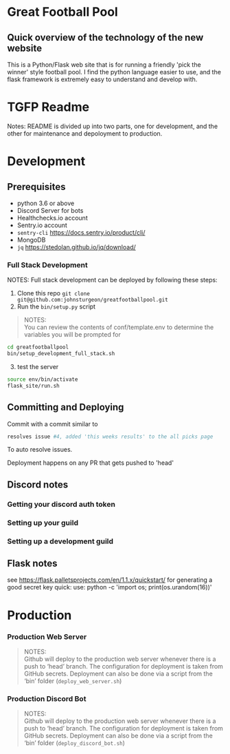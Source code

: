 # Great Football Pool
## Quick overview of the technology of the new website
This is a Python/Flask web site that is for running a friendly 'pick the winner' style football pool.  I find the python language easier to use, and the flask framework is extremely easy to understand and develop with.


# TGFP Readme

Notes: README is divided up into two parts, one for development, and the other for maintenance and depoloyment to production.

# Development

## Prerequisites
* python 3.6 or above
* Discord Server for bots
* Healthchecks.io account
* Sentry.io account
* `sentry-cli` https://docs.sentry.io/product/cli/
* MongoDB
* `jq` https://stedolan.github.io/jq/download/


### Full Stack Development
NOTES:
Full stack development can be deployed by following these steps:

1. Clone this repo
`git clone git@github.com:johnsturgeon/greatfootballpool.git`
2. Run the `bin/setup.py` script
> NOTES:  
> You can review the contents of conf/template.env to determine the variables you will be prompted for  

```bash
cd greatfootballpool
bin/setup_development_full_stack.sh
```
3. test the server
```bash
source env/bin/activate
flask_site/run.sh
```
## Committing and Deploying

Commit with a commit similar to
```bash
resolves issue #4, added 'this weeks results' to the all picks page

```
To auto resolve issues.

Deployment happens on any PR that gets pushed to 'head'

## Discord notes
### Getting your discord auth token
### Setting up your guild
### Setting up a development guild

## Flask notes
see https://flask.palletsprojects.com/en/1.1.x/quickstart/ for generating a good secret key
quick: use: python -c 'import os; print(os.urandom(16))'

# Production

### Production Web Server
> NOTES:   
> Github will deploy to the production web server whenever there is a push to ‘head’ branch.  The configuration for deployment is taken from GitHub secrets.  Deployment can also be done via a script from the ‘bin’ folder (`deploy_web_server.sh`)  
### Production Discord Bot
> NOTES:  
> Github will deploy to the production web server whenever there is a push to ‘head’ branch.  The configuration for deployment is taken from GitHub secrets.  Deployment can also be done via a script from the ‘bin’ folder (`deploy_discord_bot.sh`)  

